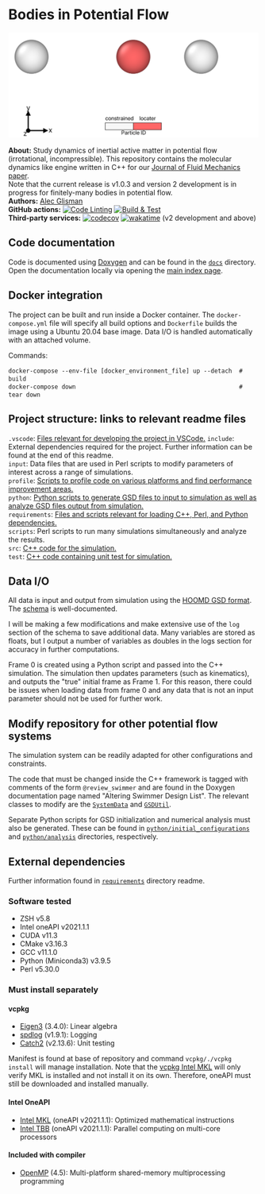 # Bodies in Potential Flow

![Collinear Swimmer](docs/images/collinear_swimmer_white_background.png)

**About:** Study dynamics of inertial active matter in potential flow (irrotational, incompressible).
This repository contains the molecular dynamics like engine written in C++ for our [Journal of Fluid Mechanics paper](https://www.cambridge.org/core/journals/journal-of-fluid-mechanics/article/swimming-in-potential-flow/5AA7BDCC8FCE70FB3D6170CE455BD641).  
Note that the current release is v1.0.3 and version 2 development is in progress for finitely-many bodies in potential flow.  
**Authors:** [Alec Glisman](https://github.com/alec-glisman)  
**GitHub actions:**
[![Code Linting](https://github.com/alec-glisman/bodies-in-potential-flow/actions/workflows/code-linting.yml/badge.svg)](https://github.com/alec-glisman/bodies-in-potential-flow/actions/workflows/code-linting.yml)
[![Build & Test](https://github.com/alec-glisman/bodies-in-potential-flow/actions/workflows/test.yml/badge.svg)](https://github.com/alec-glisman/bodies-in-potential-flow/actions/workflows/test.yml)  
**Third-party services:**
[![codecov](https://codecov.io/gh/alec-glisman/bodies-in-potential-flow/branch/master/graph/badge.svg?token=3IUPDIX1D1)](https://codecov.io/gh/alec-glisman/bodies-in-potential-flow)
[![wakatime](https://wakatime.com/badge/github/alec-glisman/bodies-in-potential-flow.svg)](https://wakatime.com/badge/github/alec-glisman/bodies-in-potential-flow) (v2 development and above)

## Code documentation

Code is documented using [Doxygen](https://www.doxygen.nl/index.html) and can be found in the [`docs`](docs) directory.
Open the documentation locally via opening the [main index page](docs/html/index.html).

## Docker integration

The project can be built and run inside a Docker container.
The `docker-compose.yml` file will specify all build options and `Dockerfile` builds the image using a Ubuntu 20.04 base image.
Data I/O is handled automatically with an attached volume.

Commands:

```[shell]
docker-compose --env-file [docker_environment_file] up --detach  # build
docker-compose down                                              # tear down
```

## Project structure: links to relevant readme files

`.vscode`: [Files relevant for developing the project in VSCode.](.vscode/)
`include`: External dependencies required for the project.
Further information can be found at the end of this readme.  
`input`: Data files that are used in Perl scripts to modify parameters of interest across a range of simulations.  
`profile`: [Scripts to profile code on various platforms and find performance improvement areas.](profile/README.md)  
`python`: [Python scripts to generate GSD files to input to simulation as well as analyze GSD files output from simulation.](python/README.md)  
`requirements`: [Files and scripts relevant for loading C++, Perl, and Python dependencies.](requirements/README.md)  
`scripts`: Perl scripts to run many simulations simultaneously and analyze the results.  
`src`: [C++ code for the simulation.](src/README.md)  
`test`: [C++ code containing unit test for simulation.](test/README.md)

## Data I/O

All data is input and output from simulation using the [HOOMD GSD format](https://gsd.readthedocs.io/en/stable/index.html).
The [schema](https://gsd.readthedocs.io/en/stable/python-module-gsd.fl.html) is well-documented.

I will be making a few modifications and make extensive use of the `log` section of the schema to save additional data.
Many variables are stored as floats, but I output a number of variables as doubles in the logs section for accuracy in further computations.

Frame 0 is created using a Python script and passed into the C++ simulation.
The simulation then updates parameters (such as kinematics), and outputs the "true" initial frame as Frame 1.
For this reason, there could be issues when loading data from frame 0 and any data that is not an input parameter should not be used for further work.

## Modify repository for other potential flow systems

The simulation system can be readily adapted for other configurations and constraints.

The code that must be changed inside the C++ framework is tagged with comments of the form `@review_swimmer` and are found in the Doxygen documentation page named "Altering Swimmer Design List".
The relevant classes to modify are the [`SystemData`](src/simulation_system/SystemData.hpp) and [`GSDUtil`](src/data_io/GSDUtil.hpp).

Separate Python scripts for GSD initialization and numerical analysis must also be generated.
These can be found in [`python/initial_configurations`](python/initial_configurations) and [`python/analysis`](python/analysis) directories, respectively.

## External dependencies

Further information found in [`requirements`](requirements/README.md) directory readme.

### Software tested

- ZSH v5.8
- Intel oneAPI v2021.1.1
- CUDA v11.3
- CMake v3.16.3
- GCC v11.1.0
- Python (Miniconda3) v3.9.5
- Perl v5.30.0

### Must install separately

#### vcpkg

- [Eigen3](https://gitlab.com/libeigen/eigen) (3.4.0): Linear algebra
- [spdlog](https://github.com/gabime/spdlog) (v1.9.1): Logging
- [Catch2](https://github.com/catchorg/Catch2) (v2.13.6): Unit testing

Manifest is found at base of repository and command `vcpkg/./vcpkg install` will manage installation.
Note that the [vcpkg Intel MKL](https://vcpkg.info/port/intel-mkl) will only verify MKL is installed and not install it on its own.
Therefore, oneAPI must still be downloaded and installed manually.

#### Intel OneAPI

- [Intel MKL](https://software.intel.com/content/www/us/en/develop/tools/oneapi/components/onemkl.html#gs.7owc4e) (oneAPI v2021.1.1): Optimized mathematical instructions
- [Intel TBB](https://www.intel.com/content/www/us/en/developer/tools/oneapi/onetbb.html#gs.ds0y09) (oneAPI v2021.1.1): Parallel computing on multi-core processors

#### Included with compiler

- [OpenMP](https://www.openmp.org/) (4.5): Multi-platform shared-memory multiprocessing programming
